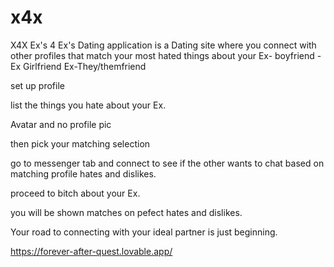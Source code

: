 # x4x
X4X Ex's 4 Ex's Dating application
is a Dating site where you connect with other profiles that match your most hated things about your Ex- boyfriend - Ex Girlfriend Ex-They/themfriend

set up profile

list the things you hate about your Ex.

Avatar and no profile pic

then pick your matching selection

go to messenger tab and connect to see if the other wants to chat based on matching profile hates and dislikes.

proceed to bitch about your Ex.

you will be shown matches on pefect hates and dislikes.

Your road to connecting with your ideal partner is just beginning.

https://forever-after-quest.lovable.app/
